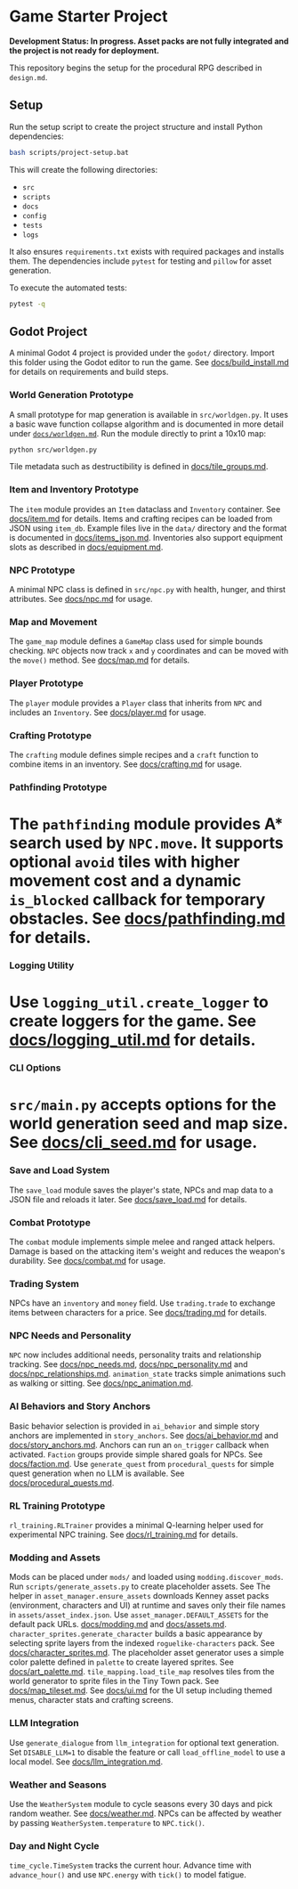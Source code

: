 # Game Starter Project

**Development Status: In progress. Asset packs are not fully integrated and the project is not ready for deployment.**

This repository begins the setup for the procedural RPG described in `design.md`.

## Setup

Run the setup script to create the project structure and install Python dependencies:

```bash
bash scripts/project-setup.bat
```

This will create the following directories:

- `src`
- `scripts`
- `docs`
- `config`
- `tests`
- `logs`

It also ensures `requirements.txt` exists with required packages and installs them. The dependencies include `pytest` for testing and `pillow` for asset generation.

To execute the automated tests:

```bash
pytest -q
```

## Godot Project

A minimal Godot 4 project is provided under the `godot/` directory. Import this
folder using the Godot editor to run the game. See
[docs/build_install.md](docs/build_install.md) for details on requirements and
build steps.

### World Generation Prototype

A small prototype for map generation is available in `src/worldgen.py`. It uses a basic wave function collapse algorithm and is documented in more detail under [`docs/worldgen.md`](docs/worldgen.md). Run the module directly to print a 10x10 map:

```bash
python src/worldgen.py
```
Tile metadata such as destructibility is defined in
[docs/tile_groups.md](docs/tile_groups.md).


### Item and Inventory Prototype

The `item` module provides an `Item` dataclass and `Inventory` container. See [docs/item.md](docs/item.md) for details.
Items and crafting recipes can be loaded from JSON using `item_db`. Example files live in the `data/` directory and the format is documented in [docs/items_json.md](docs/items_json.md).
Inventories also support equipment slots as described in [docs/equipment.md](docs/equipment.md).


### NPC Prototype

A minimal NPC class is defined in `src/npc.py` with health, hunger, and thirst attributes. See [docs/npc.md](docs/npc.md) for usage.

### Map and Movement

The `game_map` module defines a `GameMap` class used for simple bounds checking.
`NPC` objects now track `x` and `y` coordinates and can be moved with the
`move()` method.
See [docs/map.md](docs/map.md) for details.

### Player Prototype

The `player` module provides a `Player` class that inherits from `NPC` and includes an `Inventory`. See [docs/player.md](docs/player.md) for usage.

### Crafting Prototype

The `crafting` module defines simple recipes and a `craft` function to combine items in an inventory. See [docs/crafting.md](docs/crafting.md) for usage.


### Pathfinding Prototype

The `pathfinding` module provides A* search used by `NPC.move`. It supports
optional `avoid` tiles with higher movement cost and a dynamic `is_blocked`
callback for temporary obstacles. See [docs/pathfinding.md](docs/pathfinding.md)
for details.
=======
### Logging Utility

Use `logging_util.create_logger` to create loggers for the game. See [docs/logging_util.md](docs/logging_util.md) for details.
=======
### CLI Options

`src/main.py` accepts options for the world generation seed and map size. See [docs/cli_seed.md](docs/cli_seed.md) for usage.
=======

### Save and Load System

The `save_load` module saves the player's state, NPCs and map data to a JSON file and reloads it later. See [docs/save_load.md](docs/save_load.md) for details.

### Combat Prototype

The `combat` module implements simple melee and ranged attack helpers. Damage
is based on the attacking item's weight and reduces the weapon's durability.
See [docs/combat.md](docs/combat.md) for usage.

### Trading System

NPCs have an `inventory` and `money` field. Use `trading.trade` to exchange
items between characters for a price. See [docs/trading.md](docs/trading.md)
for details.

### NPC Needs and Personality

`NPC` now includes additional needs, personality traits and relationship
tracking. See [docs/npc_needs.md](docs/npc_needs.md),
[docs/npc_personality.md](docs/npc_personality.md) and
[docs/npc_relationships.md](docs/npc_relationships.md).
`animation_state` tracks simple animations such as walking or sitting.
See [docs/npc_animation.md](docs/npc_animation.md).

### AI Behaviors and Story Anchors

Basic behavior selection is provided in `ai_behavior` and simple story anchors
are implemented in `story_anchors`. See [docs/ai_behavior.md](docs/ai_behavior.md)
and [docs/story_anchors.md](docs/story_anchors.md).
Anchors can run an `on_trigger` callback when activated.
`Faction` groups provide simple shared goals for NPCs. See
[docs/faction.md](docs/faction.md).
Use `generate_quest` from `procedural_quests` for simple quest generation when
no LLM is available. See [docs/procedural_quests.md](docs/procedural_quests.md).

### RL Training Prototype

`rl_training.RLTrainer` provides a minimal Q-learning helper used for
experimental NPC training. See [docs/rl_training.md](docs/rl_training.md) for
details.

### Modding and Assets

Mods can be placed under `mods/` and loaded using `modding.discover_mods`. Run
`scripts/generate_assets.py` to create placeholder assets. See
The helper in `asset_manager.ensure_assets` downloads Kenney asset packs (environment, characters and UI) at runtime and saves only their file names in `assets/asset_index.json`. Use `asset_manager.DEFAULT_ASSETS` for the default pack URLs.
[docs/modding.md](docs/modding.md) and [docs/assets.md](docs/assets.md).
`character_sprites.generate_character` builds a basic appearance by selecting
sprite layers from the indexed `roguelike-characters` pack. See
[docs/character_sprites.md](docs/character_sprites.md).
The placeholder asset generator uses a simple color palette defined in
`palette` to create layered sprites. See [docs/art_palette.md](docs/art_palette.md).
`tile_mapping.load_tile_map` resolves tiles from the world generator to sprite files
in the Tiny Town pack. See [docs/map_tileset.md](docs/map_tileset.md).
See [docs/ui.md](docs/ui.md) for the UI setup including themed menus,
character stats and crafting screens.

### LLM Integration

Use `generate_dialogue` from `llm_integration` for optional text generation.
Set `DISABLE_LLM=1` to disable the feature or call `load_offline_model` to use a
local model. See [docs/llm_integration.md](docs/llm_integration.md).


### Weather and Seasons

Use the `WeatherSystem` module to cycle seasons every 30 days and pick random weather. See [docs/weather.md](docs/weather.md).
NPCs can be affected by weather by passing `WeatherSystem.temperature` to `NPC.tick()`.

### Day and Night Cycle

`time_cycle.TimeSystem` tracks the current hour. Advance time with
`advance_hour()` and use `NPC.energy` with `tick()` to model fatigue.
